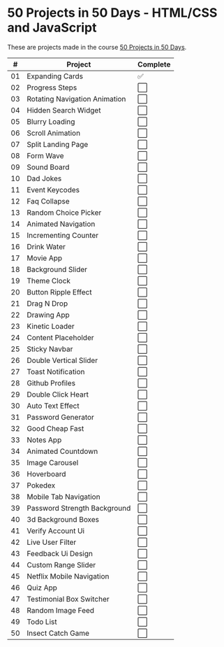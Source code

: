 # 50 Projects in 50 Days - HTML/CSS and JavaScript

These are projects made in the course [50 Projects in 50 Days](https://50projects50days.com).

|  #  | Project                               | Complete            |
| :-: | ------------------------------------- | ------------------- |
| 01  | Expanding Cards                       | ✅                  |
| 02  | Progress Steps                        | ⬜️                  |
| 03  | Rotating Navigation Animation         | ⬜️                  |
| 04  | Hidden Search Widget                  | ⬜️                  |
| 05  | Blurry Loading                        | ⬜️                  |
| 06  | Scroll Animation                      | ⬜️                  |
| 07  | Split Landing Page                    | ⬜️                  |
| 08  | Form Wave                             | ⬜️                  |
| 09  | Sound Board                           | ⬜️                  |
| 10  | Dad Jokes                             | ⬜️                  |
| 11  | Event Keycodes                        | ⬜️                  |
| 12  | Faq Collapse                          | ⬜️                  |
| 13  | Random Choice Picker                  | ⬜️                  |
| 14  | Animated Navigation                   | ⬜️                  |
| 15  | Incrementing Counter                  | ⬜️                  |
| 16  | Drink Water                           | ⬜️                  |
| 17  | Movie App                             | ⬜️                  |
| 18  | Background Slider                     | ⬜️                  |
| 19  | Theme Clock                           | ⬜️                  |
| 20  | Button Ripple Effect                  | ⬜️                  |
| 21  | Drag N Drop                           | ⬜️                  |
| 22  | Drawing App                           | ⬜️                  |
| 23  | Kinetic Loader                        | ⬜️                  |
| 24  | Content Placeholder                   | ⬜️                  |
| 25  | Sticky Navbar                         | ⬜️                  |
| 26  | Double Vertical Slider                | ⬜️                  |
| 27  | Toast Notification                    | ⬜️                  |
| 28  | Github Profiles                       | ⬜️                  |
| 29  | Double Click Heart                    | ⬜️                  |
| 30  | Auto Text Effect                      | ⬜️                  |
| 31  | Password Generator                    | ⬜️                  |
| 32  | Good Cheap Fast                       | ⬜️                  |
| 33  | Notes App                             | ⬜️                  |
| 34  | Animated Countdown                    | ⬜️                  |
| 35  | Image Carousel                        | ⬜️                  |
| 36  | Hoverboard                            | ⬜️                  |
| 37  | Pokedex                               | ⬜️                  |
| 38  | Mobile Tab Navigation                 | ⬜️                  |
| 39  | Password Strength Background          | ⬜️                  |
| 40  | 3d Background Boxes                   | ⬜️                  |
| 41  | Verify Account Ui                     | ⬜️                  |
| 42  | Live User Filter                      | ⬜️                  |
| 43  | Feedback Ui Design                    | ⬜️                  |
| 44  | Custom Range Slider                   | ⬜️                  |
| 45  | Netflix Mobile Navigation             | ⬜️                  |
| 46  | Quiz App                              | ⬜️                  |
| 47  | Testimonial Box Switcher              | ⬜️                  |
| 48  | Random Image Feed                     | ⬜️                  |
| 49  | Todo List                             | ⬜️                  |
| 50  | Insect Catch Game                     | ⬜️                  |